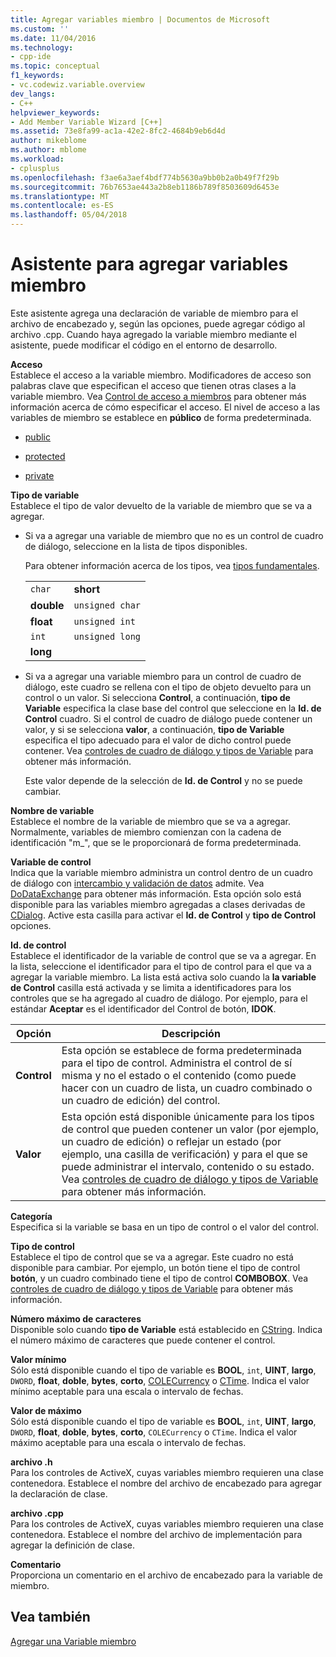 ```yaml
---
title: Agregar variables miembro | Documentos de Microsoft
ms.custom: ''
ms.date: 11/04/2016
ms.technology:
- cpp-ide
ms.topic: conceptual
f1_keywords:
- vc.codewiz.variable.overview
dev_langs:
- C++
helpviewer_keywords:
- Add Member Variable Wizard [C++]
ms.assetid: 73e8fa99-ac1a-42e2-8fc2-4684b9eb6d4d
author: mikeblome
ms.author: mblome
ms.workload:
- cplusplus
ms.openlocfilehash: f3ae6a3aef4bdf774b5630a9bb0b2a0b49f7f29b
ms.sourcegitcommit: 76b7653ae443a2b8eb1186b789f8503609d6453e
ms.translationtype: MT
ms.contentlocale: es-ES
ms.lasthandoff: 05/04/2018
---
```

# <a name="add-member-variable-wizard"></a>Asistente para agregar variables miembro
Este asistente agrega una declaración de variable de miembro para el archivo de encabezado y, según las opciones, puede agregar código al archivo .cpp. Cuando haya agregado la variable miembro mediante el asistente, puede modificar el código en el entorno de desarrollo.  
  
 **Acceso**  
 Establece el acceso a la variable miembro. Modificadores de acceso son palabras clave que especifican el acceso que tienen otras clases a la variable miembro. Vea [Control de acceso a miembros](../cpp/member-access-control-cpp.md) para obtener más información acerca de cómo especificar el acceso. El nivel de acceso a las variables de miembro se establece en **público** de forma predeterminada.  
  
-   [public](../cpp/public-cpp.md)  
  
-   [protected](../cpp/protected-cpp.md)  
  
-   [private](../cpp/private-cpp.md)  
  
 **Tipo de variable**  
 Establece el tipo de valor devuelto de la variable de miembro que se va a agregar.  
  
-   Si va a agregar una variable de miembro que no es un control de cuadro de diálogo, seleccione en la lista de tipos disponibles.  
  
     Para obtener información acerca de los tipos, vea [tipos fundamentales](../cpp/fundamental-types-cpp.md).  
  
    |||  
    |-|-|  
    |`char`|**short**|  
    |**double**|`unsigned char`|  
    |**float**|`unsigned int`|  
    |`int`|`unsigned long`|  
    |**long**||  
  
-   Si va a agregar una variable miembro para un control de cuadro de diálogo, este cuadro se rellena con el tipo de objeto devuelto para un control o un valor. Si selecciona **Control**, a continuación, **tipo de Variable** especifica la clase base del control que seleccione en la **Id. de Control** cuadro. Si el control de cuadro de diálogo puede contener un valor, y si se selecciona **valor**, a continuación, **tipo de Variable** especifica el tipo adecuado para el valor de dicho control puede contener. Vea [controles de cuadro de diálogo y tipos de Variable](../ide/dialog-box-controls-and-variable-types.md) para obtener más información.  
  
     Este valor depende de la selección de **Id. de Control** y no se puede cambiar.  
  
 **Nombre de variable**  
 Establece el nombre de la variable de miembro que se va a agregar. Normalmente, variables de miembro comienzan con la cadena de identificación "m_", que se le proporcionará de forma predeterminada.  
  
 **Variable de control**  
 Indica que la variable miembro administra un control dentro de un cuadro de diálogo con [intercambio y validación de datos](../mfc/dialog-data-exchange-and-validation.md) admite. Vea [DoDataExchange](../mfc/reference/cwnd-class.md#dodataexchange) para obtener más información. Esta opción solo está disponible para las variables miembro agregadas a clases derivadas de [CDialog](../mfc/reference/cdialog-class.md). Active esta casilla para activar el **Id. de Control** y **tipo de Control** opciones.  
  
 **Id. de control**  
 Establece el identificador de la variable de control que se va a agregar. En la lista, seleccione el identificador para el tipo de control para el que va a agregar la variable miembro. La lista está activa solo cuando la **la variable de Control** casilla está activada y se limita a identificadores para los controles que se ha agregado al cuadro de diálogo. Por ejemplo, para el estándar **Aceptar** es el identificador del Control de botón, **IDOK**.  
  
|Opción|Descripción|  
|------------|-----------------|  
|**Control**|Esta opción se establece de forma predeterminada para el tipo de control. Administra el control de sí misma y no el estado o el contenido (como puede hacer con un cuadro de lista, un cuadro combinado o un cuadro de edición) del control.|  
|**Valor**|Esta opción está disponible únicamente para los tipos de control que pueden contener un valor (por ejemplo, un cuadro de edición) o reflejar un estado (por ejemplo, una casilla de verificación) y para el que se puede administrar el intervalo, contenido o su estado. Vea [controles de cuadro de diálogo y tipos de Variable](../ide/dialog-box-controls-and-variable-types.md) para obtener más información.|  
  
 **Categoría**  
 Especifica si la variable se basa en un tipo de control o el valor del control.  
  
 **Tipo de control**  
 Establece el tipo de control que se va a agregar. Este cuadro no está disponible para cambiar. Por ejemplo, un botón tiene el tipo de control **botón**, y un cuadro combinado tiene el tipo de control **COMBOBOX**. Vea [controles de cuadro de diálogo y tipos de Variable](../ide/dialog-box-controls-and-variable-types.md) para obtener más información.  
  
 **Número máximo de caracteres**  
 Disponible solo cuando **tipo de Variable** está establecido en [CString](../atl-mfc-shared/reference/cstringt-class.md). Indica el número máximo de caracteres que puede contener el control.  
  
 **Valor mínimo**  
 Sólo está disponible cuando el tipo de variable es **BOOL**, `int`, **UINT**, **largo**, `DWORD`, **float**, **doble**, **bytes**, **corto**, [COLECurrency](../mfc/reference/colecurrency-class.md) o [CTime](../atl-mfc-shared/reference/ctime-class.md). Indica el valor mínimo aceptable para una escala o intervalo de fechas.  
  
 **Valor de máximo**  
 Sólo está disponible cuando el tipo de variable es **BOOL**, `int`, **UINT**, **largo**, `DWORD`, **float**, **doble**, **bytes**, **corto**, `COLECurrency` o `CTime`. Indica el valor máximo aceptable para una escala o intervalo de fechas.  
  
 **archivo .h**  
 Para los controles de ActiveX, cuyas variables miembro requieren una clase contenedora. Establece el nombre del archivo de encabezado para agregar la declaración de clase.  
  
 **archivo .cpp**  
 Para los controles de ActiveX, cuyas variables miembro requieren una clase contenedora. Establece el nombre del archivo de implementación para agregar la definición de clase.  
  
 **Comentario**  
 Proporciona un comentario en el archivo de encabezado para la variable de miembro.  
  
## <a name="see-also"></a>Vea también  
 [Agregar una Variable miembro](../ide/adding-a-member-variable-visual-cpp.md)
